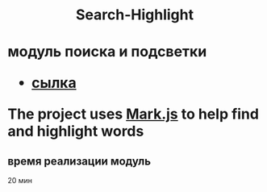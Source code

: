 <h1 align="center"> Search-Highlight <h1>

<p>модуль поиска и подсветки </p>

- [сылка](https://reactjs.org/) 

The project uses [Mark.js](https://markjs.io/) to help find and highlight words

## время реализации модуль

20 мин
